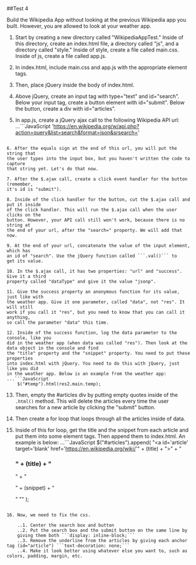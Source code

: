 ##Test 4

Build the Wikipedia App without looking at the previous Wikipedia app you built.
However, you are allowed to look at your weather app.

1. Start by creating a new directory called "WikipediaAppTest." Inside of this
directory, create an index.html file, a directory called "js", and a directory
called "style." Inside of style, create a file called main.css. Inside of js,
create a file called app.js.

2. In index.html, include main.css and app.js with the appropriate element tags.

3. Then, place jQuery inside the body of index.html.

4. Above jQuery, create an input tag with type="text" and id="search".
Below your input tag, create a button element with id="submit".
Below the button, create a div with id="articles".

5. In app.js, create a jQuery ajax call to the following Wikipedia API url:
...```JavaScript
    'https://en.wikipedia.org/w/api.php?action=query&list=search&format=json&srsearch='
```

6. After the equals sign at the end of this url, you will put the string that
the user types into the input box, but you haven't written the code to capture
that string yet. Let's do that now.

7. After the $.ajax call, create a click event handler for the button (remember,
it's id is "submit").

8. Inside of the click handler for the button, cut the $.ajax call and put it inside
of the click handler. This will run the $.ajax call when the user clicks on the
button. However, your API call still won't work, because there is no string at
the end of your url, after the "search=" property. We will add that now.

9. At the end of your url, concatenate the value of the input element, which has
an id of "search". Use the jQuery function called ```.val()``` to
get its value.

10. In the $.ajax call, it has two properties: "url" and "success". Give it a third
property called "dataType" and give it the value "jsonp".

11. Give the success property an anonymous function for its value, just like with
the weather app. Give it one parameter, called "data", not "res". It will still
work if you call it "res", but you need to know that you can call it anything,
so call the parameter "data" this time.

12. Inside of the success function, log the data parameter to the console, like you
did in the weather app (when data was called "res"). Then look at the data object in the console and find
the "title" property and the "snippet" property. You need to put these properties
into index.html with jQuery. You need to do this with jQuery, just like you did
in the weather app. Below is an example from the weather app:
...```JavaScript
    $("#temp").html(res2.main.temp);
```

13. Then, empty the #articles div by putting empty quotes inside of the ```.html()```
method. This will delete the articles every time the user searches for a new
article by clicking the "submit" button.

14. Then create a for loop that loops through all the articles inside of data.

15. Inside of this for loop, get the title and the snippet from each article
and put them into some element tags. Then append them to index.html. An example is below:
...```JavaScript
    $("#articles").append(
        "<a id='article' target='blank' href='https://en.wikipedia.org/wiki/'" + (title) + ">" +
            "<h3 id='title'>" + (title) + "</h3>" +
            "<p id='snippet'>" + (snippet) + "</p>"
        "</a>"
    );
```

16. Now, we need to fix the css.

    ..1. Center the search box and button
    ..2. Put the search box and the submit button on the same line by
    giving them both ```display: inline-block;```
    ..3. Remove the underline from the articles by giving each anchor tag (id="article") ```text-decoration: none;```
    ..4. Make it look better using whatever else you want to, such as colors, padding, margin, etc.
